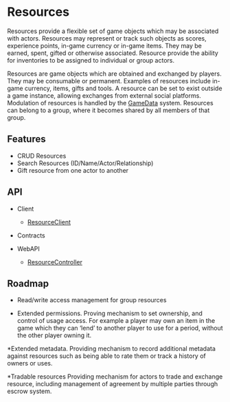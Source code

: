 # Resources
Resources provide a flexible set of game objects which may be associated with actors. Resources may represent or track such objects as scores, experience points, in-game currency or in-game items. They may be earned, spent, gifted or otherwise associated. Resource provide the ability for inventories to be assigned to individual or group actors. 

Resources are game objects which are obtained and exchanged by players. They may be consumable or permanent. Examples of resources include in-game currency, items, gifts and tools. A resource can be set to exist outside a game instance, allowing exchanges from external social platforms. Modulation of resources is handled by the [GameData](/articles/GameData) system. Resources can belong to a group, where it becomes shared by all members of that group. 

## Features
* CRUD Resources
* Search Resources (ID/Name/Actor/Relationship) 
* Gift resource from one actor to another


## API
* Client
    * [ResourceClient](xref:PlayGen.SUGAR.Client.ResourceClient)
* Contracts

* WebAPI
    * [ResourceController](xref:PlayGen.SUGAR.WebAPI.Controllers.ResourceController)


## Roadmap
* Read/write access management for group resources

* Extended permissions.
Proving mechanism to set ownership, and control of usage access. For example a player may own an item in the game which they can ‘lend’ to another player to use for a period, without the other player owning it. 

*Extended metadata.
Providing mechanism to record additional metadata against resources such as being able to rate them or track a history of owners or uses. 

*Tradable resources
Providing mechanism for actors to trade and exchange resource, including management of agreement by multiple parties through escrow system. 

